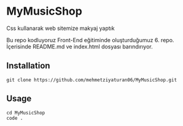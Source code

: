 # MyMusicShop
Css kullanarak web sitemize makyaj yaptık

Bu repo kodluyoruz Front-End eğitiminde oluşturduğumuz 6. repo. İçerisinde README.md ve index.html dosyası barındırıyor.

## Installation
```
git clone https://github.com/mehmetziyaturan06/MyMusicShop.git
```

## Usage
```
cd MyMusicShop
code .
```